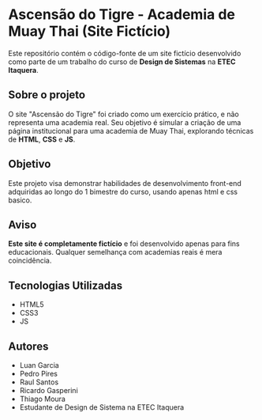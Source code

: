 # Ascensão do Tigre - Academia de Muay Thai (Site Fictício)

Este repositório contém o código-fonte de um site fictício desenvolvido como parte de um trabalho do curso de **Design de Sistemas** na **ETEC Itaquera**.

## Sobre o projeto

O site "Ascensão do Tigre" foi criado como um exercício prático, e não representa uma academia real. Seu objetivo é simular a criação de uma página institucional para uma academia de Muay Thai, explorando técnicas de **HTML**, **CSS** e **JS**.

## Objetivo

Este projeto visa demonstrar habilidades de desenvolvimento front-end adquiridas ao longo do 1 bimestre do curso, usando apenas html e css basico.

## Aviso

**Este site é completamente fictício** e foi desenvolvido apenas para fins educacionais. Qualquer semelhança com academias reais é mera coincidência.

## Tecnologias Utilizadas

- HTML5
- CSS3
- JS

## Autores

- Luan Garcia
- Pedro Pires
- Raul Santos
- Ricardo Gasperini
- Thiago Moura
- Estudante de Design de Sistema na ETEC Itaquera

